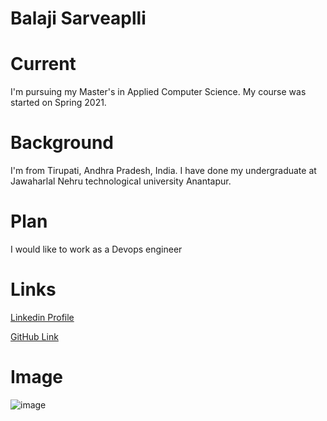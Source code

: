 # Balaji Sarveaplli

# Current

I'm pursuing my Master's in Applied Computer Science. My course was started on Spring 2021.

# Background

I'm from Tirupati, Andhra Pradesh, India. I have done my undergraduate at Jawaharlal Nehru technological university Anantapur.

# Plan

I would like to work as a Devops engineer

# Links

[Linkedin Profile](https://www.linkedin.com/in/balaji-sarvepalli-6492b55b/)

[GitHub Link](https://github.com/sarvepallibalu04)


# Image
![image](https://media-exp1.licdn.com/dms/image/C5103AQH7ptMNoMpx6w/profile-displayphoto-shrink_400_400/0/1526959324858?e=1648080000&v=beta&t=7C0v2bMJ4QwImHbNBvFJHjaX8HYBt-KXq-VOGfCHccc)
